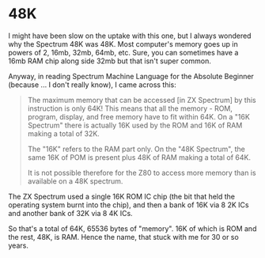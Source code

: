 # 48K

I might have been slow on the uptake with this one, but I always wondered why the Spectrum 48K was 48K. Most computer's memory goes up in powers of 2, 16mb, 32mb, 64mb, etc. Sure, you can sometimes have a 16mb RAM chip along side 32mb but that isn't super common.

Anyway, in reading Spectrum Machine Language for the Absolute Beginner (because ... I don't really know), I came across this:

> The maximum memory that can be accessed [in ZX Spectrum] by this instruction is only 64K! This means that all the memory - ROM, program, display, and free memory have to fit within 64K. On a "16K Spectrum" there is actually 16K used by the ROM and 16K of RAM making a total of 32K.
>
> The "16K" refers to the RAM part only. On the "48K Spectrum", the same 16K of POM is present plus 48K of RAM making a total of 64K.
>
> It is not possible therefore for the Z80 to access more memory than is available on a 48K spectrum.

The ZX Spectrum used a single 16K ROM IC chip (the bit that held the operating system burnt into the chip), and then a bank of 16K via 8 2K ICs and another bank of 32K via 8 4K ICs.

So that's a total of 64K, 65536 bytes of "memory". 16K of which is ROM and the rest, 48K, is RAM. Hence the name, that stuck with me for 30 or so years.
